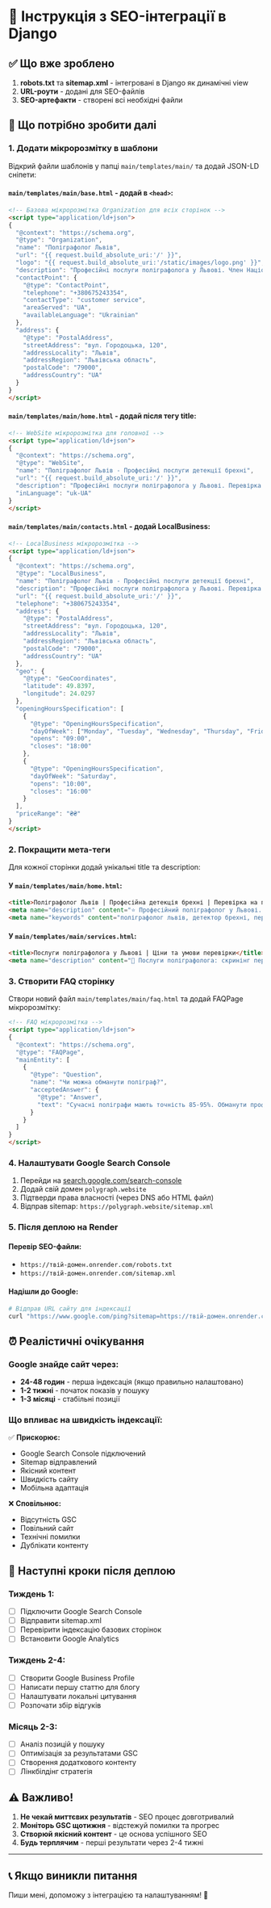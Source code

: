 # 🔧 Інструкція з SEO-інтеграції в Django

## ✅ Що вже зроблено

1. **robots.txt** та **sitemap.xml** - інтегровані в Django як динамічні view
2. **URL-роути** - додані для SEO-файлів
3. **SEO-артефакти** - створені всі необхідні файли

## 🔄 Що потрібно зробити далі

### 1. Додати мікророзмітку в шаблони

Відкрий файли шаблонів у папці `main/templates/main/` та додай JSON-LD сніпети:

#### `main/templates/main/base.html` - додай в `<head>`:
```html
<!-- Базова мікророзмітка Organization для всіх сторінок -->
<script type="application/ld+json">
{
  "@context": "https://schema.org",
  "@type": "Organization",
  "name": "Поліграфолог Львів",
  "url": "{{ request.build_absolute_uri:'/' }}",
  "logo": "{{ request.build_absolute_uri:'/static/images/logo.png' }}",
  "description": "Професійні послуги поліграфолога у Львові. Член Національної Асоціації Поліграфологів України.",
  "contactPoint": {
    "@type": "ContactPoint",
    "telephone": "+380675243354",
    "contactType": "customer service",
    "areaServed": "UA",
    "availableLanguage": "Ukrainian"
  },
  "address": {
    "@type": "PostalAddress",
    "streetAddress": "вул. Городоцька, 120",
    "addressLocality": "Львів",
    "addressRegion": "Львівська область",
    "postalCode": "79000",
    "addressCountry": "UA"
  }
}
</script>
```

#### `main/templates/main/home.html` - додай після тегу title:
```html
<!-- WebSite мікророзмітка для головної -->
<script type="application/ld+json">
{
  "@context": "https://schema.org",
  "@type": "WebSite",
  "name": "Поліграфолог Львів - Професійні послуги детекції брехні",
  "url": "{{ request.build_absolute_uri:'/' }}",
  "description": "Професійні послуги поліграфолога у Львові. Перевірка персоналу, детекція брехні, розслідування крадіжок.",
  "inLanguage": "uk-UA"
}
</script>
```

#### `main/templates/main/contacts.html` - додай LocalBusiness:
```html
<!-- LocalBusiness мікророзмітка -->
<script type="application/ld+json">
{
  "@context": "https://schema.org",
  "@type": "LocalBusiness",
  "name": "Поліграфолог Львів - Професійні послуги детекції брехні",
  "description": "Професійні послуги поліграфолога у Львові. Перевірка персоналу, детекція брехні, розслідування крадіжок.",
  "url": "{{ request.build_absolute_uri:'/' }}",
  "telephone": "+380675243354",
  "address": {
    "@type": "PostalAddress",
    "streetAddress": "вул. Городоцька, 120",
    "addressLocality": "Львів",
    "addressRegion": "Львівська область",
    "postalCode": "79000",
    "addressCountry": "UA"
  },
  "geo": {
    "@type": "GeoCoordinates",
    "latitude": 49.8397,
    "longitude": 24.0297
  },
  "openingHoursSpecification": [
    {
      "@type": "OpeningHoursSpecification",
      "dayOfWeek": ["Monday", "Tuesday", "Wednesday", "Thursday", "Friday"],
      "opens": "09:00",
      "closes": "18:00"
    },
    {
      "@type": "OpeningHoursSpecification", 
      "dayOfWeek": "Saturday",
      "opens": "10:00",
      "closes": "16:00"
    }
  ],
  "priceRange": "₴₴"
}
</script>
```

### 2. Покращити мета-теги

Для кожної сторінки додай унікальні title та description:

#### У `main/templates/main/home.html`:
```html
<title>Поліграфолог Львів | Професійна детекція брехні | Перевірка на поліграфі</title>
<meta name="description" content="⭐ Професійний поліграфолог у Львові. Перевірка персоналу, детекція зради, розслідування крадіжок. Обладнання Rubicon. ✓ Досвід 5+ років ✓ 98% точність">
<meta name="keywords" content="поліграфолог львів, детектор брехні, перевірка на поліграфі, поліграф львів">
```

#### У `main/templates/main/services.html`:
```html
<title>Послуги поліграфолога у Львові | Ціни та умови перевірки</title>
<meta name="description" content="💼 Послуги поліграфолога: скринінг персоналу від 2500 грн, перевірка на зраду 5000 грн, розслідування крадіжок. ✓ Знижки військовим 10%">
```

### 3. Створити FAQ сторінку

Створи новий файл `main/templates/main/faq.html` та додай FAQPage мікророзмітку:

```html
<!-- FAQ мікророзмітка -->
<script type="application/ld+json">
{
  "@context": "https://schema.org",
  "@type": "FAQPage",
  "mainEntity": [
    {
      "@type": "Question",
      "name": "Чи можна обманути поліграф?",
      "acceptedAnswer": {
        "@type": "Answer",
        "text": "Сучасні поліграфи мають точність 85-95%. Обманути професійний детектор брехні практично неможливо, особливо при використанні сертифікованого обладнання Rubicon."
      }
    }
  ]
}
</script>
```

### 4. Налаштувати Google Search Console

1. Перейди на [search.google.com/search-console](https://search.google.com/search-console)
2. Додай свій домен `polygraph.website`
3. Підтверди права власності (через DNS або HTML файл)
4. Відправ sitemap: `https://polygraph.website/sitemap.xml`

### 5. Після деплою на Render

#### Перевір SEO-файли:
- `https://твій-домен.onrender.com/robots.txt`
- `https://твій-домен.onrender.com/sitemap.xml`

#### Надішли до Google:
```bash
# Відправ URL сайту для індексації
curl "https://www.google.com/ping?sitemap=https://твій-домен.onrender.com/sitemap.xml"
```

## ⏰ Реалістичні очікування

### Google знайде сайт через:
- **24-48 годин** - перша індексація (якщо правильно налаштовано)
- **1-2 тижні** - початок показів у пошуку
- **1-3 місяці** - стабільні позиції

### Що впливає на швидкість індексації:
✅ **Прискорює:**
- Google Search Console підключений
- Sitemap відправлений
- Якісний контент
- Швидкість сайту
- Мобільна адаптація

❌ **Сповільнює:**
- Відсутність GSC
- Повільний сайт
- Технічні помилки
- Дублікати контенту

## 🎯 Наступні кроки після деплою

### Тиждень 1:
- [ ] Підключити Google Search Console
- [ ] Відправити sitemap.xml
- [ ] Перевірити індексацію базових сторінок
- [ ] Встановити Google Analytics

### Тиждень 2-4:
- [ ] Створити Google Business Profile
- [ ] Написати першу статтю для блогу
- [ ] Налаштувати локальні цитування
- [ ] Розпочати збір відгуків

### Місяць 2-3:
- [ ] Аналіз позицій у пошуку
- [ ] Оптимізація за результатами GSC
- [ ] Створення додаткового контенту
- [ ] Лінкбілдінг стратегія

## ⚠️ Важливо!

1. **Не чекай миттєвих результатів** - SEO процес довготривалий
2. **Моніторь GSC щотижня** - відстежуй помилки та прогрес  
3. **Створюй якісний контент** - це основа успішного SEO
4. **Будь терплячим** - перші результати через 2-4 тижні

---

## 📞 Якщо виникли питання

Пиши мені, допоможу з інтеграцією та налаштуванням! 🚀 